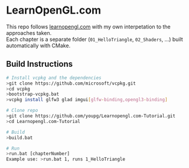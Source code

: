 # LearnOpenGL.com
This repo follows [learnopengl.com](https://learnopengl.com) with my own interpetation to the approaches taken.  
Each chapter is a separate folder (`01_HelloTriangle`, `02_Shaders`, …) built automatically with CMake.

## Build Instructions

```bash
# Install vcpkg and the dependencies
>git clone https://github.com/microsoft/vcpkg.git
>cd vcpkg
>bootstrap-vcpkg.bat
>vcpkg install glfw3 glad imgui[glfw-binding,opengl3-binding]

# Clone repo
>git clone https://github.com/youpg/Learnopengl.com-Tutorial.git
>cd Learnopengl.com-Tutorial

# Build 
>build.bat

# Run
>run.bat [chapterNumber]
Example use: >run.bat 1, runs 1_HelloTriangle
